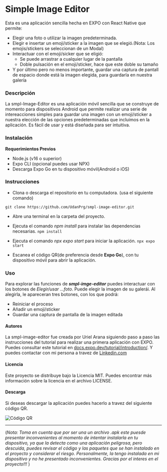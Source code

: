 # Simple Image Editor
Esta es una aplicación sencilla hecha en EXPO con React Native que permite:
- Elegir una foto o utilizar la imagen predeterminada.
- Elegir e insertar un emoji/sticker a la imagen que se elegió.(Nota: Los emojis/stickers se seleccionan de un Modal)
- Interactuar con el emoji/sicker que se eligió:
    - Se puede arrastrar a cualquier lugar de la pantalla
    - Doble pulsación en el emoji/sticker, hace que este doble su tamaño
- Y por último pero no menos importante, guardar una captura de pantall de espacio donde está la imagen elegida, para guardarla en nuestra galería

### Descripción
La smpl-Image-Editor es una aplicación móvil sencilla que se construye de momento para dispositivos Android que permite realizar una serie de intereacciones simples para guardar una imagen con un emoji/sticker a nuestra elección de las opciones predeterminadas que incluimos en la aplicación. Es fácil de usar y está diseñada para ser intuitiva.

### Instalación
**Requerimientos Previos**
- Node.js (v16 o superior)
- Expo CLI (opcional puedes usar NPX)
- Descarga Expo Go en tu dispositivo móvil(Android o iOS)

### Instrucciones
- Clona o descarga el repositorio en tu computadora. (usa el siguiente comando)

```git clone https://github.com/UdanPrg/smpl-image-editor.git```

- Abre una terminal en la carpeta del proyecto.
- Ejecuta el comando *npm install* para instalar las dependencias necesarias.
```npm install```

- Ejecuta el comando *npx expo start* para iniciar la aplicación.
```npx expo start```
- Escanea el código QR(de preferencia desde **Expo Go**), con tu dispositivo móvil para abrir la aplicación.

### Uso
Para explorar las funciones de ***smpl-imge-editor*** puedes interactuar con los botones de *Elegir/usar ...foto*. Puede elegir la imagen de su galerái. Al alegirla, le apareceran tres botones, con los que podrá:
- Reiniciar el proceso
- Añadir un emoji/sticker
- Guardar una captura de pantalla de la imagen editada

#### Autores
La smpl-image-editor fue creada por Uriel Arana siguiendo paso a paso las instrucciones del tutorial para realizar una primera aplicación con EXPO. Puedes consultar este tutorial en [docs.expo.dev/tutorial/introduction/](https://docs.expo.dev/tutorial/introduction/). Y puedes contactar con mi persona a travez de [Linkedin.com](https://www.linkedin.com/in/urielarana/)

#### Licencia
Este proyecto se distribuye bajo la Licencia MIT. Puedes encontrar más información sobre la licencia en el archivo LICENSE.

#### Descarga
Si deseas descargar la aplicación puedes hacerlo a travez del siguiente código QR.

![Código QR](/assets/QR-smpl-image-editor.jpg "smpl-image-editor")


---------------------------- 
(*Nota: Toma en cuenta que por ser una un archivo .apk este puesde presentar inconvenientes al momento de intentar instalarla en tu dispositivo, ya que la detecta como una aplicación peligrosa, pero descuida, puedes revisar el código y las paquetes que se han instalado en el proyecto y considerar el riesgo. Personalmente, la tengo instalada en mi dispositivo y no he presentado inconvenientes. Gracias por el interes en el proyecto!!!* )